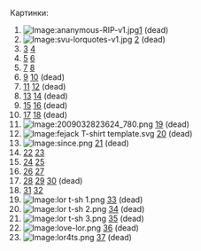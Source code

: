 Картинки:

1.  ![Image:ananymous-RIP-v1.jpg](ananymous-RIP-v1.jpg
    "Image:ananymous-RIP-v1.jpg")[1](http://www.linux.org.ru/jump-message.jsp?msgid=3583232&cid=3583512)
    (dead)
2.  ![Image:svu-lorquotes-v1.jpg](svu-lorquotes-v1.jpg
    "Image:svu-lorquotes-v1.jpg")
    [2](http://www.linux.org.ru/jump-message.jsp?msgid=3583232&cid=3583520)
    (dead)
3.  [3](http://img209.imageshack.us/img209/7871/70958970.png)
    [4](http://www.linux.org.ru/forum/linux-org-ru/3583232?cid=3584402)
4.  [5](http://shesha.ru/stuff/design/lor-t-shirts/01a.png)
    [6](http://www.linux.org.ru/jump-message.jsp?msgid=3583232&cid=3586901)
5.  [7](http://shesha.ru/stuff/design/lor-t-shirts/01c.png)
    [8](http://www.linux.org.ru/jump-message.jsp?msgid=3583232&cid=3586901)
6.  [9](http://bayimg.com/image/kaocaaabj.jpg)
    [10](http://www.linux.org.ru/jump-message.jsp?msgid=3583232&cid=3588749)
    (dead)
7.  [11](http://pmironov.ru/lor/futbolki/faq_jackill_finish.png)
    [12](http://www.linux.org.ru/jump-message.jsp?msgid=3583232&cid=3591711)
    (dead)
8.  [13](http://pmironov.ru/lor/futbolki/locale_finish.png)
    [14](http://www.linux.org.ru/jump-message.jsp?msgid=3583232&cid=3591711)
    (dead)
9.  [15](http://pmironov.ru/lor/futbolki/root_finish.png)
    [16](http://www.linux.org.ru/jump-message.jsp?msgid=3583232&cid=3591711)
    (dead)
10. [17](http://pmironov.ru/lor/futbolki/shaman_1_finish.png)
    [18](http://www.linux.org.ru/jump-message.jsp?msgid=3583232&cid=3591711)
    (dead)
11. ![Image:2009032823624_780.png](2009032823624_780.png
    "Image:2009032823624_780.png")
    [19](http://www.linux.org.ru/jump-message.jsp?msgid=3583232&cid=3591919)
    (dead)
12. ![Image:fejack T-shirt template.svg](fejack_T-shirt_template.svg
    "Image:fejack T-shirt template.svg")
    [20](http://www.linux.org.ru/jump-message.jsp?msgid=3583232&cid=3591930)
    (dead)
13. ![Image:since.png](since.png "Image:since.png")
    [21](http://www.linux.org.ru/jump-message.jsp?msgid=3583232&cid=3591938)
    (dead)
14. [22](http://shesha.ru/stuff/design/lor-t-shirts/01a-grey.png)
    [23](http://www.linux.org.ru/jump-message.jsp?msgid=3583232&cid=3591943)
15. [24](http://img16.imageshack.us/img16/5088/63965769.png)
    [25](http://www.linux.org.ru/jump-message.jsp?msgid=3583232&cid=3592054)
16. [26](http://xmages.net/out.php/i160870_2.png)
    [27](http://www.linux.org.ru/jump-message.jsp?msgid=3583232&cid=3592138)
17. [28](http://www.petaimg.com/u29/489frontend.png)
    [29](http://www.petaimg.com/u279/990back.png)
    [30](http://www.linux.org.ru/jump-message.jsp?msgid=3583232&cid=3592779)
    (dead)
18. [31](http://shesha.ru/stuff/design/lor-t-shirts/02.png)
    [32](http://www.linux.org.ru/jump-message.jsp?msgid=3583232&cid=3593981)
19. ![Image:lor t-sh 1.png](lor_t-sh_1.png "Image:lor t-sh 1.png")
    [33](http://www.linux.org.ru/jump-message.jsp?msgid=3583232&cid=3594626)
    (dead)
20. ![Image:lor t-sh 2.png](lor_t-sh_2.png "Image:lor t-sh 2.png")
    [34](http://www.linux.org.ru/jump-message.jsp?msgid=3583232&cid=3594626)
    (dead)
21. ![Image:lor t-sh 3.png](lor_t-sh_3.png "Image:lor t-sh 3.png")
    [35](http://www.linux.org.ru/jump-message.jsp?msgid=3583232&cid=3594626)
    (dead)
22. ![Image:love-lor.png](love-lor.png "Image:love-lor.png")
    [36](http://www.linux.org.ru/jump-message.jsp?msgid=3583232&cid=3596382)
    (dead)
23. ![Image:lor4ts.png](lor4ts.png "Image:lor4ts.png")
    [37](http://www.linux.org.ru/jump-message.jsp?msgid=3583232&cid=3631825)
    (dead)

